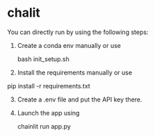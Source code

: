 # chalit

You can directly run by using the following steps:

01. Create a conda env manually or use

    bash init_setup.sh

02. Install the requirements manually or use

   pip install -r requirements.txt

03. Create a .env file and put the API key there.

04. Launch the app using

    chainlit run app.py